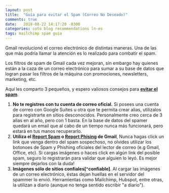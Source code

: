 ```yaml
---
layout: post
title:  "Guía para evitar el Spam (Correo No Deseado)"
comments: true
date:   2018-08-22 14:17:20 -0300
categories: coto blog recommendations ln-es
tags: mailchimp spam guia
---
```

Gmail revolucionó el correo electrónico de distintas maneras. Una de las que más podría llamar la atención es lo realizado para combatir el spam.

Los filtros de spam de Gmail cada vez mejoran, sin embargo hay quienes están a la caza de un correo electrónico para sumar a su base de datos que logran pasar los filtros de la máquina con promociones, newsletters, marketing, etc.

Aquí les comparto 3 pequeños, y espero valiosos consejos para <u><b>evitar el spam</b></u>.

<ol>
	<li>
		<b>No te registres con tu cuenta de correo oficial.</b> Si posees una cuenta de correo con Google Suites u otra que te permita crear alias, utilizalos para registrarte en sitios desconocidos. Personalmente creo cerca de 3 alias en al año, pero con 1 basta. En la base de datos del spamer quedará un email que al cabo de un tiempo nunca más funcionará, pero estará en tus manos recuperarlo.
	</li>
	<li>
		<b>Utiliza el <a target="_blank" href="https://support.google.com/mail/answer/1366858?co=GENIE.Platform%3DiOS&hl=en" target="_blank">Report Spam</a> o <a target="_blank" href="https://support.google.com/mail/answer/8253?hl=en" target="_blank">Report Phising</a> de Gmail</b>, Nunca hagas click un link que venga dentro del spam sospechoso, no olvides utilizar los botonoes de Spam y Phishing oficiales del lector de correo (e.g Gmail, Office, etc). Si cargas imágenes o haces click  en algún link del posible spam, seguro lo registrarán para validar que alguien lo leyó. Es mejor siempre dejarlos con la duda!
	</li>
	<li>
		<b>Imágenes sólo de sitios confiales[^confiable]</b>. Al cargar las imágenes de un correo electrónico, éstas dejan huellas en el servidor del spammer lo envió. Herramientas como Mailchimp, Hubspot, entre otras, la utilizan a diario (aunque no tenga sentido escribir "a diario").
	</li>
</ol>

[^confiable]: En algún monento podría explicar el criterio de confiable.

